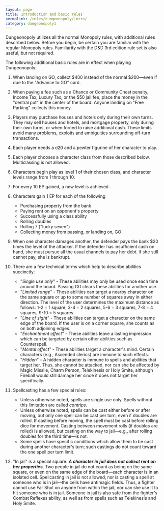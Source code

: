 ```yaml
---
layout: page
title: Introduction and basic rules
permalink: /rules/dungeonopoly/intro/
category: dungeonopoly1
---
```

Dungeonopoly utilizes all the normal Monopoly rules, with additional rules described below. Before you begin, be certain you are familiar with the regular Monopoly rules. Familiarity with the D&D 3rd edition rule set is also useful, but not required.

The following additional basic rules are in effect when playing Dungeonopoly:

1.  When landing on GO, collect $400 instead of the normal $200—even if due to the "Advance to GO" card.

2.  When paying a fee such as a Chance or Community Chest penalty, Income Tax, Luxury Tax, or the $50 jail fee, place the money in the "central pot" in the center of the board. Anyone landing on "Free Parking" collects this money.

3.  Players may purchase houses and hotels only during their own turns. They may sell houses and hotels, and mortgage property, only during their own turns, or when forced to raise additional cash. These limits avoid many problems, exploits and ambiguities surrounding off-turn transactions.

4.  Each player needs a d20 and a pewter figurine of her character to play.

5.  Each player chooses a character class from those described below. Multiclassing is not allowed.

6.  Characters begin play as level 1 of their chosen class, and character levels range from 1 through 10.

7.  For every 10 EP gained, a new level is achieved.

8.  Characters gain 1 EP for each of the following:
    *   Purchasing property from the bank
    *   Paying rent on an opponent's property
    *   Successfully using a class ability
    *   Rolling doubles
    *   Rolling 7 ("lucky seven")
    *   Collecting money from passing, or landing on, GO

9.  When one character damages another, the defender pays the bank $20 times the level of the attacker. If the defender has insufficient cash on hand, she must pursue all the usual channels to pay her debt. If she still cannot pay, she is bankrupt.

10. There are a few technical terms which help to describe abilities succinctly:
    *   "_Single use only_" - These abilities may only be used once each time around the board. Passing GO clears these abilities for another use.
    *   "_Limited range_" - These abilities can target a nearby character on the same square or up to some number of squares away in either direction. The level of the user determines the maximum distance as follows: 1-2 = 1 square, 3-4 = 2 squares, 5-6 = 3 squares, 7-8 = 4 squares, 9-10 = 5 squares.
    *   "_Line of sight_" - These abilities can target a character on the same edge of the board. If the user is on a corner square, she counts as on both adjoining edges.
    *   "_Enchantment effect_" - These abilities leave a lasting impression which can be targeted by certain other abilities such as Counterspell.
    *   "_Mental effect_" - These abilities target a character's mind. Certain characters (e.g., Ascended clerics) are immune to such effects.
    *   "_Hidden_" - A hidden character is immune to spells and abilities that target her. Thus, she cannot be attacked, nor can she be affected by Magic Missile, Charm Person, Telekinesis or Holy Smite, although Fireball would still damage her since it does not target her specifically.

11. Spellcasting has a few special rules:
    *   Unless otherwise noted, spells are single use only. Spells without this limitation are called _cantrips_.
    *   Unless otherwise noted, spells can be cast either before or after moving, but only one spell can be cast per turn, even if doubles are rolled. If casting before moving, the spell must be cast before rolling dice for movement. Casting between movement rolls (if doubles are rolled) is allowed, but casting on the way to jail—e.g., after rolling doubles for the third time—is not.
    *   Some spells have specific conditions which allow them to be cast during another character's turn; such castings do not count toward the one spell per turn limit.

12. "In jail" is a special square. _**A character in jail does not collect rent on her properties**_. Two people in jail do not count as being on the same square, or even on the same edge of the board—each character is in an isolated cell. Spellcasting in jail is not allowed, nor is casting a spell at someone who is in jail—the cells have antimagic fields. Thus, a fighter cannot use Far Shot on anyone from within the jail, nor can she use it to hit someone who is in jail. Someone in jail is also safe from the fighter's Combat Reflexes ability, as well as from spells such as Telekinesis and Holy Smite.
